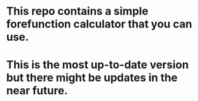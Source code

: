 # This repo contains a simple forefunction calculator that you can use.
# This is the most up-to-date version but there might be updates in the near future.